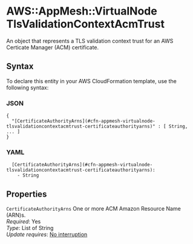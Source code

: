# AWS::AppMesh::VirtualNode TlsValidationContextAcmTrust<a name="aws-properties-appmesh-virtualnode-tlsvalidationcontextacmtrust"></a>

An object that represents a TLS validation context trust for an AWS Certicate Manager \(ACM\) certificate\.

## Syntax<a name="aws-properties-appmesh-virtualnode-tlsvalidationcontextacmtrust-syntax"></a>

To declare this entity in your AWS CloudFormation template, use the following syntax:

### JSON<a name="aws-properties-appmesh-virtualnode-tlsvalidationcontextacmtrust-syntax.json"></a>

```
{
  "[CertificateAuthorityArns](#cfn-appmesh-virtualnode-tlsvalidationcontextacmtrust-certificateauthorityarns)" : [ String, ... ]
}
```

### YAML<a name="aws-properties-appmesh-virtualnode-tlsvalidationcontextacmtrust-syntax.yaml"></a>

```
  [CertificateAuthorityArns](#cfn-appmesh-virtualnode-tlsvalidationcontextacmtrust-certificateauthorityarns): 
    - String
```

## Properties<a name="aws-properties-appmesh-virtualnode-tlsvalidationcontextacmtrust-properties"></a>

`CertificateAuthorityArns`  <a name="cfn-appmesh-virtualnode-tlsvalidationcontextacmtrust-certificateauthorityarns"></a>
One or more ACM Amazon Resource Name \(ARN\)s\.  
*Required*: Yes  
*Type*: List of String  
*Update requires*: [No interruption](https://docs.aws.amazon.com/AWSCloudFormation/latest/UserGuide/using-cfn-updating-stacks-update-behaviors.html#update-no-interrupt)